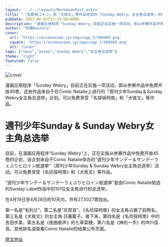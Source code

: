 ```yaml
---
layout: '../../layouts/MarkdownPost.astro'
title: "「名探偵コナン」和「犬夜叉」等作品参加的「Sunday Webry」女主角总选举」45卷免费开放中"
pubDate: 2023-06-02T13:15:06+0900
description: "漫画应用程序「Sunday Webry」目前正在实施一项活动，即从参赛作品中免费开放45卷，这些作品来自于在Comic Natalie上进行的「周刊少年Sunday＆Sunday Webry女主角总选举」企划。可以免费享受「名探偵柯南」和「犬夜叉」等作品。"
author: "仲瀬Koutaro"
cover:
  url: 'https://animeanime.jp/imgs/ogp_f/589469.png'
  square: 'https://animeanime.jp/imgs/ogp_f/589469.png'
  alt: "cover"
tags: ["news","anime","Sunday Webry","女主角总选举"]
theme: 'light'
featured: false
---
```


![cover](https://animeanime.jp/imgs/ogp_f/589469.png)

漫画应用程序「Sunday Webry」目前正在实施一项活动，即从参赛作品中免费开放45卷，这些作品来自于在Comic Natalie上进行的「周刊少年Sunday＆Sunday Webry女主角总选举」企划。可以免费享受「名探偵柯南」和「犬夜叉」等作品。

# 週刊少年Sunday & Sunday Webry女主角总选举

目前，在漫画应用程序“Sunday Webry”上，正在实施从参赛作品中免费开放45卷的企划，该企划来自于Comic Natalie举办的“週刊少年サンデー＆サンデーうぇぶりヒロイン総選挙”（周刊少年Sunday & Sunday Webry女主角总选举）活动。可以免费享受《名侦探柯南》和《犬夜叉》等作品。

“週刊少年サンデー＆サンデーうぇぶりヒロイン総選挙”是由Comic Natalie挑选的Sunday Label作品中的101位女主角进行的总选举。

在4月19日至4月28日的10天内，共有27,5027票投出。

第一名是“毛利兰”，第二名是“灰原哀”，《名侦探柯南》的女主角占据了前两名。第三名是《犬夜叉》的女主角·日暮籠子。接下来，第四名是《名侦探柯南》中的吉田步美，第五名是《夜曲歌声》的七草菜穗，第六名是《神的一手》的中川佳音。其他排名请查看Comic Natalie的结果公布页面。

  [原文地址](https://animeanime.jp/article/2023/06/02/77698.html)
